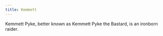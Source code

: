 ```yaml
---
title: Kemmett
---
```


Kemmett Pyke, better known as Kemmett Pyke the Bastard, is an ironborn raider.


